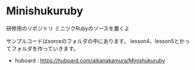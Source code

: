Minishukuruby
=============

研修用のリポジトリ
ミニツクRubyのソースを置くよ

サンプルコードはsorceのフォルダの中にあります。
lesson4、lesson5とかってフォルダを作っていきます。

- huboard : https://huboard.com/aikanakamura/Minishukuruby

